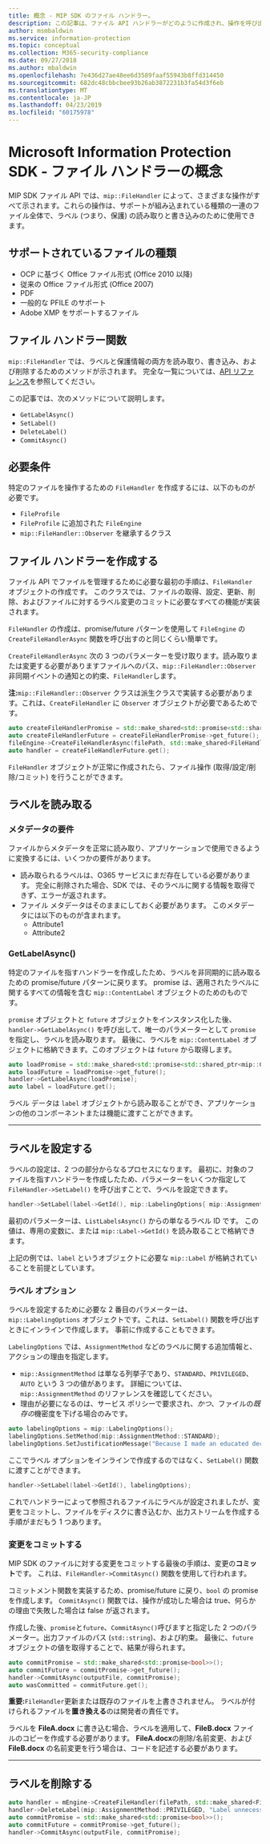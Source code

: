 ```yaml
---
title: 概念 - MIP SDK のファイル ハンドラー。
description: この記事は、ファイル API ハンドラーがどのように作成され、操作を呼び出すためにどのように使用されるかを理解するのに役立ちます。
author: msmbaldwin
ms.service: information-protection
ms.topic: conceptual
ms.collection: M365-security-compliance
ms.date: 09/27/2018
ms.author: mbaldwin
ms.openlocfilehash: 7e436d27ae48ee6d3589faaf55943b8ffd314450
ms.sourcegitcommit: 682dc48cbbcbee93b26ab3872231b3fa54d3f6eb
ms.translationtype: MT
ms.contentlocale: ja-JP
ms.lasthandoff: 04/23/2019
ms.locfileid: "60175978"
---
```

# <a name="microsoft-information-protection-sdk---file-handler-concepts"></a>Microsoft Information Protection SDK - ファイル ハンドラーの概念

MIP SDK ファイル API では、`mip::FileHandler` によって、さまざまな操作がすべて示されます。これらの操作は、サポートが組み込まれている種類の一連のファイル全体で、ラベル (つまり、保護) の読み取りと書き込みのために使用できます。 

## <a name="supported-file-types"></a>サポートされているファイルの種類

- OCP に基づく Office ファイル形式 (Office 2010 以降)
- 従来の Office ファイル形式 (Office 2007)
- PDF
- 一般的な PFILE のサポート
- Adobe XMP をサポートするファイル

## <a name="file-handler-functions"></a>ファイル ハンドラー関数

`mip::FileHandler` では、ラベルと保護情報の両方を読み取り、書き込み、および削除するためのメソッドが示されます。 完全な一覧については、[API リファレンス](reference/class_mip_filehandler.md)を参照してください。

この記事では、次のメソッドについて説明します。

- `GetLabelAsync()`
- `SetLabel()`
- `DeleteLabel()`
- `CommitAsync()`

## <a name="requirements"></a>必要条件

特定のファイルを操作するための `FileHandler` を作成するには、以下のものが必要です。

- `FileProfile`
- `FileProfile` に追加された `FileEngine`
- `mip::FileHandler::Observer` を継承するクラス

## <a name="create-a-file-handler"></a>ファイル ハンドラーを作成する

ファイル API でファイルを管理するために必要な最初の手順は、`FileHandler` オブジェクトの作成です。 このクラスでは、ファイルの取得、設定、更新、削除、およびファイルに対するラベル変更のコミットに必要なすべての機能が実装されます。

`FileHandler` の作成は、promise/future パターンを使用して `FileEngine` の `CreateFileHandlerAsync` 関数を呼び出すのと同じくらい簡単です。

`CreateFileHandlerAsync` 次の 3 つのパラメーターを受け取ります。読み取りまたは変更する必要がありますファイルへのパス、`mip::FileHandler::Observer`非同期イベントの通知との約束、`FileHandler`します。

**注:**`mip::FileHandler::Observer` クラスは派生クラスで実装する必要があります。これは、`CreateFileHandler` に `Observer` オブジェクトが必要であるためです。 

```cpp
auto createFileHandlerPromise = std::make_shared<std::promise<std::shared_ptr<mip::FileHandler>>>();
auto createFileHandlerFuture = createFileHandlerPromise->get_future();
fileEngine->CreateFileHandlerAsync(filePath, std::make_shared<FileHandlerObserver>(), createFileHandlerPromise);
auto handler = createFileHandlerFuture.get();
```

`FileHandler` オブジェクトが正常に作成されたら、ファイル操作 (取得/設定/削除/コミット) を行うことができます。

## <a name="read-a-label"></a>ラベルを読み取る

### <a name="metadata-requirements"></a>メタデータの要件

ファイルからメタデータを正常に読み取り、アプリケーションで使用できるように変換するには、いくつかの要件があります。

- 読み取られるラベルは、O365 サービスにまだ存在している必要があります。 完全に削除された場合、SDK では、そのラベルに関する情報を取得できず、エラーが返されます。
- ファイル メタデータはそのままにしておく必要があります。 このメタデータには以下のものが含まれます。
  - Attribute1
  - Attribute2

### <a name="getlabelasync"></a>GetLabelAsync()

特定のファイルを指すハンドラーを作成したため、ラベルを非同期的に読み取るための promise/future パターンに戻ります。 promise は、適用されたラベルに関するすべての情報を含む `mip::ContentLabel` オブジェクトのためのものです。

`promise` オブジェクトと `future` オブジェクトをインスタンス化した後、`handler->GetLabelAsync()` を呼び出して、唯一のパラメーターとして `promise` を指定し、ラベルを読み取ります。 最後に、ラベルを `mip::ContentLabel` オブジェクトに格納できます。このオブジェクトは `future` から取得します。

```cpp
auto loadPromise = std::make_shared<std::promise<std::shared_ptr<mip::ContentLabel>>>();
auto loadFuture = loadPromise->get_future();
handler->GetLabelAsync(loadPromise);
auto label = loadFuture.get();
```

ラベル データは `label` オブジェクトから読み取ることができ、アプリケーションの他のコンポーネントまたは機能に渡すことができます。

***

## <a name="set-a-label"></a>ラベルを設定する

ラベルの設定は、2 つの部分からなるプロセスになります。 最初に、対象のファイルを指すハンドラーを作成したため、パラメーターをいくつか指定して `FileHandler->SetLabel()` を呼び出すことで、ラベルを設定できます。

```cpp
handler->SetLabel(label->GetId(), mip::LabelingOptions{ mip::AssignmentMethod::PRIVILEGED, "" });
```

最初のパラメーターは、`ListLabelsAsync()` からの単なるラベル ID です。 この値は、専用の変数に、または `mip::Label->GetId()` を読み取ることで格納できます。

上記の例では、`label` というオブジェクトに必要な `mip::Label` が格納されていることを前提としています。

### <a name="labeling-options"></a>ラベル オプション

ラベルを設定するために必要な 2 番目のパラメーターは、`mip::LabelingOptions` オブジェクトです。これは、`SetLabel()` 関数を呼び出すときにインラインで作成します。 事前に作成することもできます。

`LabelingOptions` では、`AssignmentMethod` などのラベルに関する追加情報と、アクションの理由を指定します。

- `mip::AssignmentMethod` は単なる列挙子であり、`STANDARD`、`PRIVILEGED`、`AUTO` という 3 つの値があります。 詳細については、`mip::AssignmentMethod` のリファレンスを確認してください。
- 理由が必要になるのは、サービス ポリシーで要求され、*かつ*、ファイルの*既存の*機密度を下げる場合のみです。

```cpp
auto labelingOptions = mip::LabelingOptions();
labelingOptions.SetMethod(mip::AssignmentMethod::STANDARD);
labelingOptions.SetJustificationMessage("Because I made an educated decision based upon the contents of this file.");
```

ここでラベル オプションをインラインで作成するのではなく、`SetLabel()` 関数に渡すことができます。

```cpp
handler->SetLabel(label->GetId(), labelingOptions);
```

これでハンドラーによって参照されるファイルにラベルが設定されましたが、変更をコミットし、ファイルをディスクに書き込むか、出力ストリームを作成する手順がまだもう 1 つあります。

### <a name="commit-changes"></a>変更をコミットする

MIP SDK のファイルに対する変更をコミットする最後の手順は、変更の**コミット**です。 これは、`FileHandler->CommitAsync()` 関数を使用して行われます。 

コミットメント関数を実装するため、promise/future に戻り、`bool` の promise を作成します。 `CommitAsync()` 関数では、操作が成功した場合は true、何らかの理由で失敗した場合は false が返されます。 

作成した後、`promise`と`future`、`CommitAsync()`呼びますと指定した 2 つのパラメーター。出力ファイルのパス (`std::string`)、および約束。 最後に、`future` オブジェクトの値を取得することで、結果が得られます。

```cpp
auto commitPromise = std::make_shared<std::promise<bool>>();
auto commitFuture = commitPromise->get_future();
handler->CommitAsync(outputFile, commitPromise);
auto wasCommitted = commitFuture.get();
```

**重要:**`FileHandler`更新または既存のファイルを上書きされません。 ラベルが付けられるファイルを**置き換える**のは開発者の責任です。 

ラベルを **FileA.docx** に書き込む場合、ラベルを適用して、**FileB.docx** ファイルのコピーを作成する必要があります。 **FileA.docx**の削除/名前変更、および**FileB.docx** の名前変更を行う場合は、コードを記述する必要があります。

***

## <a name="delete-a-label"></a>ラベルを削除する

```cpp
auto handler = mEngine->CreateFileHandler(filePath, std::make_shared<FileHandlerObserverImpl>());
handler->DeleteLabel(mip::AssignmentMethod::PRIVILEGED, "Label unnecessary.");
auto commitPromise = std::make_shared<std::promise<bool>>();
auto commitFuture = commitPromise->get_future();
handler->CommitAsync(outputFile, commitPromise);
```
